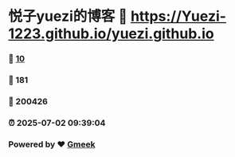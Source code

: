 # 悦子yuezi的博客 :link: https://Yuezi-1223.github.io/yuezi.github.io 
### :page_facing_up: [10](https://Yuezi-1223.github.io/yuezi.github.io/tag.html) 
### :speech_balloon: 181 
### :hibiscus: 200426 
### :alarm_clock: 2025-07-02 09:39:04 
### Powered by :heart: [Gmeek](https://github.com/Meekdai/Gmeek)
